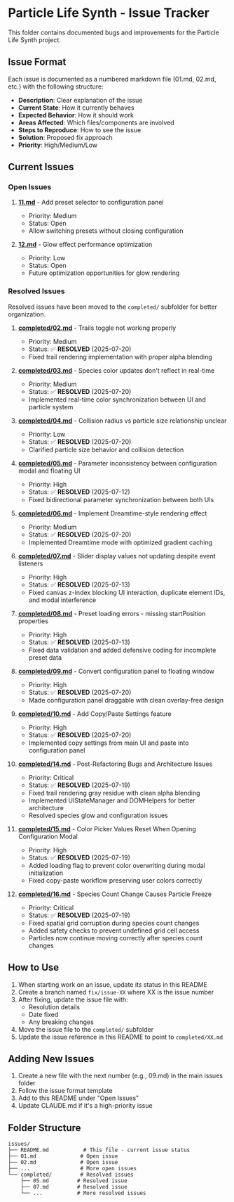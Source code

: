 # Particle Life Synth - Issue Tracker

This folder contains documented bugs and improvements for the Particle Life Synth project.

## Issue Format

Each issue is documented as a numbered markdown file (01.md, 02.md, etc.) with the following structure:

- **Description**: Clear explanation of the issue
- **Current State**: How it currently behaves
- **Expected Behavior**: How it should work
- **Areas Affected**: Which files/components are involved
- **Steps to Reproduce**: How to see the issue
- **Solution**: Proposed fix approach
- **Priority**: High/Medium/Low

## Current Issues

### Open Issues

1. **[11.md](11.md)** - Add preset selector to configuration panel
   - Priority: Medium
   - Status: Open
   - Allow switching presets without closing configuration

2. **[12.md](12.md)** - Glow effect performance optimization
   - Priority: Low
   - Status: Open
   - Future optimization opportunities for glow rendering


### Resolved Issues

Resolved issues have been moved to the `completed/` subfolder for better organization.

1. **[completed/02.md](completed/02.md)** - Trails toggle not working properly
   - Priority: Medium
   - Status: ✅ **RESOLVED** (2025-07-20)
   - Fixed trail rendering implementation with proper alpha blending

2. **[completed/03.md](completed/03.md)** - Species color updates don't reflect in real-time
   - Priority: Medium
   - Status: ✅ **RESOLVED** (2025-07-20)
   - Implemented real-time color synchronization between UI and particle system

3. **[completed/04.md](completed/04.md)** - Collision radius vs particle size relationship unclear
   - Priority: Low
   - Status: ✅ **RESOLVED** (2025-07-20)
   - Clarified particle size behavior and collision detection

4. **[completed/05.md](completed/05.md)** - Parameter inconsistency between configuration modal and floating UI
   - Priority: High
   - Status: ✅ **RESOLVED** (2025-07-12)
   - Fixed bidirectional parameter synchronization between both UIs

5. **[completed/06.md](completed/06.md)** - Implement Dreamtime-style rendering effect
   - Priority: Medium
   - Status: ✅ **RESOLVED** (2025-07-20)
   - Implemented Dreamtime mode with optimized gradient caching

6. **[completed/07.md](completed/07.md)** - Slider display values not updating despite event listeners
   - Priority: High
   - Status: ✅ **RESOLVED** (2025-07-13)
   - Fixed canvas z-index blocking UI interaction, duplicate element IDs, and modal interference

7. **[completed/08.md](completed/08.md)** - Preset loading errors - missing startPosition properties
   - Priority: High
   - Status: ✅ **RESOLVED** (2025-07-13)
   - Fixed data validation and added defensive coding for incomplete preset data

8. **[completed/09.md](completed/09.md)** - Convert configuration panel to floating window
   - Priority: High
   - Status: ✅ **RESOLVED** (2025-07-20)
   - Made configuration panel draggable with clean overlay-free design

9. **[completed/10.md](completed/10.md)** - Add Copy/Paste Settings feature
   - Priority: High
   - Status: ✅ **RESOLVED** (2025-07-20)
   - Implemented copy settings from main UI and paste into configuration panel

10. **[completed/14.md](completed/14.md)** - Post-Refactoring Bugs and Architecture Issues
    - Priority: Critical
    - Status: ✅ **RESOLVED** (2025-07-19)
    - Fixed trail rendering gray residue with clean alpha blending
    - Implemented UIStateManager and DOMHelpers for better architecture
    - Resolved species glow and configuration issues

11. **[completed/15.md](completed/15.md)** - Color Picker Values Reset When Opening Configuration Modal
    - Priority: High
    - Status: ✅ **RESOLVED** (2025-07-19)
    - Added loading flag to prevent color overwriting during modal initialization
    - Fixed copy-paste workflow preserving user colors correctly

12. **[completed/16.md](completed/16.md)** - Species Count Change Causes Particle Freeze
    - Priority: Critical
    - Status: ✅ **RESOLVED** (2025-07-19)
    - Fixed spatial grid corruption during species count changes
    - Added safety checks to prevent undefined grid cell access
    - Particles now continue moving correctly after species count changes

## How to Use

1. When starting work on an issue, update its status in this README
2. Create a branch named `fix/issue-XX` where XX is the issue number
3. After fixing, update the issue file with:
   - Resolution details
   - Date fixed
   - Any breaking changes
4. Move the issue file to the `completed/` subfolder
5. Update the issue reference in this README to point to `completed/XX.md`

## Adding New Issues

1. Create a new file with the next number (e.g., 09.md) in the main issues folder
2. Follow the issue format template
3. Add to this README under "Open Issues"
4. Update CLAUDE.md if it's a high-priority issue

## Folder Structure

```
issues/
├── README.md           # This file - current issue status
├── 01.md              # Open issue
├── 02.md              # Open issue
├── ...                # More open issues
└── completed/         # Resolved issues
    ├── 05.md         # Resolved issue
    ├── 07.md         # Resolved issue
    └── ...           # More resolved issues
```